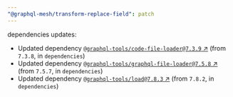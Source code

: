 ```yaml
---
"@graphql-mesh/transform-replace-field": patch
---
```

dependencies updates:
  - Updated dependency [`@graphql-tools/code-file-loader@7.3.9` ↗︎](https://www.npmjs.com/package/@graphql-tools/code-file-loader/v/7.3.9) (from `7.3.8`, in `dependencies`)
  - Updated dependency [`@graphql-tools/graphql-file-loader@7.5.8` ↗︎](https://www.npmjs.com/package/@graphql-tools/graphql-file-loader/v/7.5.8) (from `7.5.7`, in `dependencies`)
  - Updated dependency [`@graphql-tools/load@7.8.3` ↗︎](https://www.npmjs.com/package/@graphql-tools/load/v/7.8.3) (from `7.8.2`, in `dependencies`)
